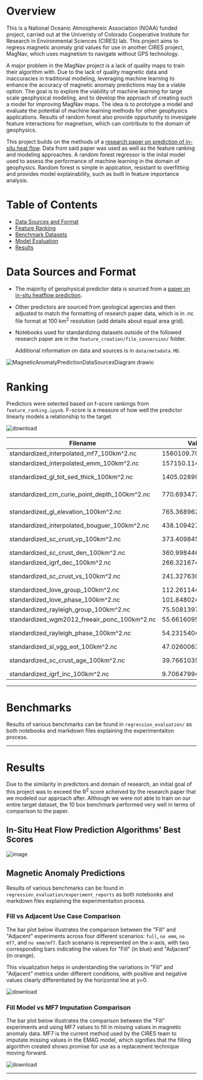 # Overview

This is a National Oceanic Atmosphereic Association (NOAA) funded project, carried out at the Univeristy of Colorado Cooperative Institute for Research in Environmental Sciences (CIRES) lab. This project aims to regress magnetic anomaly grid values for use in another CIRES project, MagNav, which uses magnetism to navigate without GPS technology.

A major problem in the MagNav project is a lack of quality maps to train their algorithm with. Due to the lack of quality magnetic data and inaccuracies in traditional modeling, leveraging machine learning to enhance the accuracy of magnetic anomaly predictions may be a viable option. The goal is to explore the viability of machine learning for large scale geophysical modeling, and to develop the approach of creating such a model for improving MagNav maps. The idea is to prototype a model and evaluate the potential of machine learning methods for other geophysics applications. Results of random forest also provide oppurtunity to invesigate feature interactions for magnetism, which can contribute to the domain of geophysics. 

This project builds on the methods of a [research paper on prediction of in-situ heat flow](https://agupubs.onlinelibrary.wiley.com/doi/full/10.1029/2023GC010913). Data from said paper was used as well as the feature ranking and modeling approaches. A random forest regressor is the inital model used to assess the performance of machine learning in the domain of geophysics. Random forest is simple in applcation, resistant to overfitting and provides model explainability, such as built in feature importance analysis. 

# Table of Contents

- [Data Sources and Format](#data-sources-and-format)
- [Feature Ranking](#ranking)
- [Benchmark Datasets](#benchmarks)
- [Model Evaluation](#evaluation)
- [Results](#results)


# Data Sources and Format
* The majority of geophysical predictor data is sourced from a [paper on in-situ heatflow prediction](https://agupubs.onlinelibrary.wiley.com/doi/full/10.1029/2023GC010913).

* Other predictors are sourced from geological agencies and then adjusted to match the formatting of research paper data, which is in .nc file format at 100 km<sup>2</sup> resolution {add details about equal area grid}.
* Notebooks used for standardizing datasets outside of the followed research paper are in the ```feature_creation/file_conversion/``` folder.

  
  Additional information on data and sources is in ```data/metadata.MD```.

![MagneticAnomalyPredictionDataSourcesDiagram drawio](https://github.com/user-attachments/assets/9dadd186-dd41-44b4-924c-2f351adc67c3)




# Ranking 
Predictors were selected based on f-score rankings from ```feature_ranking.ipynb```. F-score is a measure of how well the predictor linearly models a relationship to the target.

![download](https://github.com/user-attachments/assets/955f8626-4eeb-4665-819c-adaca74ac168)



| Filename                                     | Value                   | P-value                           |
|----------------------------------------------|-------------------------|-----------------------------------|
| standardized_interpolated_mf7_100km^2.nc     | 1560109.7038581178      | 0.0                               |
| standardized_interpolated_emm_100km^2.nc     | 157150.1145795856       | 0.0                               |
| standardized_gl_tot_sed_thick_100km^2.nc     | 1405.0289900456914      | 1.843757556141502e-307            |
| standardized_cm_curie_point_depth_100km^2.nc | 770.6934776005627       | 1.3027033330072561e-169           |
| standardized_gl_elevation_100km^2.nc         | 765.3689621463677       | 1.8724119603386416e-168           |
| standardized_interpolated_bouguer_100km^2.nc | 438.1094275812039       | 2.814682176817089e-97             |
| standardized_sc_crust_vp_100km^2.nc          | 373.40984527966464      | 3.4066938689985076e-83            |
| standardized_sc_crust_den_100km^2.nc         | 360.99844612470224      | 1.716200855210849e-80             |
| standardized_igrf_dec_100km^2.nc             | 266.3216746121886       | 7.209559708682005e-60             |
| standardized_sc_crust_vs_100km^2.nc          | 241.32763047829047      | 2.0244078772371743e-54            |
| standardized_love_group_100km^2.nc           | 112.26114486580741      | 3.133831036455731e-26             |
| standardized_love_phase_100km^2.nc           | 101.8480245635898       | 5.997566505014905e-24             |
| standardized_rayleigh_group_100km^2.nc       | 75.50813975888067       | 3.639931384364718e-18             |
| standardized_wgm2012_freeair_ponc_100km^2.nc | 55.661609512607626      | 8.609466400441216e-14             |
| standardized_rayleigh_phase_100km^2.nc       | 54.23154043467896       | 1.7822622099189852e-13            |
| standardized_sl_vgg_eot_100km^2.nc           | 47.026006314980975      | 7.005778545104857e-12             |
| standardized_sc_crust_age_100km^2.nc         | 39.76610350941027       | 2.8629047779405667e-10            |
| standardized_igrf_inc_100km^2.nc             | 9.706479949891724       | 0.0018362026258532354             |

---

# Benchmarks

Results of various benchmarks can be found in ```regression_evaluation/``` as both notebooks and markdown files explaining the experimentaiton process.

---

# Results   

Due to the similarity in predictors and domain of research, an initial goal of this project was to exceed the R<sup>2</sup> score acheived by the research paper that we modeled our approach after. Although we were not able to train on our entire target dataset, the 10 box benchmark performed very well in terms of comparison to the paper. 

## In-Situ Heat Flow Prediction Algorithms' Best Scores 
![image](https://github.com/user-attachments/assets/d9b7a0e8-82f4-417e-8978-e3bc17cba7db)


## Magnetic Anomaly Predictions
Results of various benchmarks can be found in ```regression_evaluation/experiment_reports``` as both notebooks and markdown files explaining the experimentaiton process.

### Fill vs Adjacent Use Case Comparison

The bar plot below illustrates the comparison between the "Fill" and "Adjacent" experiments across four different scenarios: `full`, `no emm`, `no mf7`, and `no emm/mf7`. Each scenario is represented on the x-axis, with two corresponding bars indicating the values for "Fill" (in blue) and "Adjacent" (in orange).

This visualization helps in understanding the variations in "Fill" and "Adjacent" metrics under different conditions, with positive and negative values clearly differentiated by the horizontal line at y=0.


![download](https://github.com/user-attachments/assets/e617a21e-3949-4f36-b500-ac36e13e042d)


### Fill Model vs MF7 Imputation Comparison 

The bar plot below illustrates the comparison between the "Fill" experiments and using MF7 values to fill in missing values in magnetic anomaly data. MF7 is the current method used by the CIRES team to imputate missing values in the EMAG model, which signifies that the filling algorithm created shows promise for use as a replacement technique moving forward. 


![download](https://github.com/user-attachments/assets/ae4de571-0859-43e8-9693-70090d663800)

---






